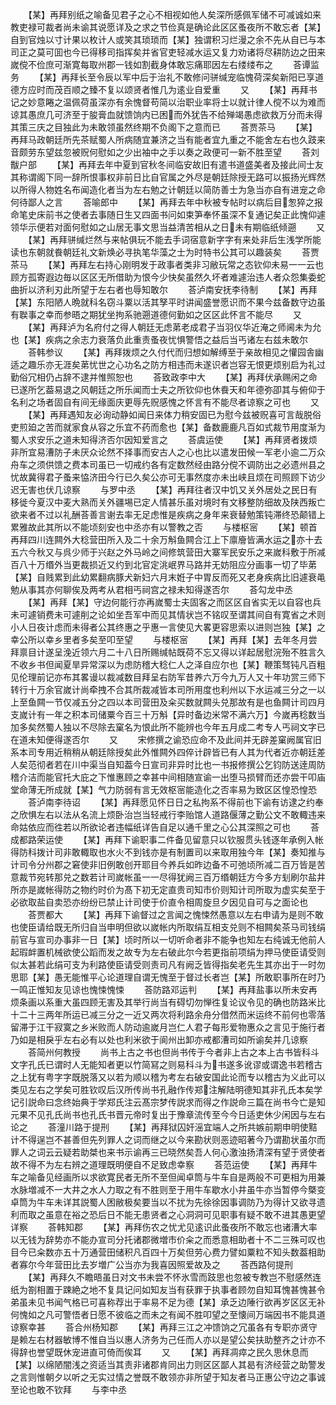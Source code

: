 <!-- { "loadSidebar": true } -->
　　【某】再拜别纸之喻备见君子之心不相视如他人矣深所感佩军储不可减诚如来教吏禄可裁者尚未谕其说愿详及之求之节俭真是确论此区区蚤夜所不敢忘者【某】自到官烛以寸计果以枚计人或笑其琐琐而【某】独谓积习烂漫之余不先从自已与本司正之莫可囬也今已得移司指挥矣并省官吏轻减水运又复力劝诸将尽耕防边之田来嵗傥不俭庶可渐寛每取州郡一钱如割截身体敢忘痛耶因左右缕缕布之
　　荅谭监务
　　【某】再拜长至令辰以军中后于治礼不敢修问骈缄宠临愧荷深矣新阳已享道德方应时而茂百顺之臻不复以颂贤者惟几为逺业自爱重
　　又
　　【某】再拜书记之妙意睠之温佩荷虽深亦有余愧督苟简以治职业率将士以就计律人傥不以为难而谅其愚庶几可济至于朘膏血就馈饷内已困而外犹告不给殚竭愚虑欲救万分而未得其策三庆之目独此为未敢领虽然终期不负阁下之意而已
　　荅贾茶马
　　【某】再拜马政朝廷所先茶赋蜀人所病随宜兼济之当有能者宜九重之不能舍左右也久跂来音颇劳东望兹忽被贶何慰如之少出袖中之手以奏之政便可一新不胜至望
　　荅刘黻户部
　　【某】再拜去年中夏到官秋冬间临安故旧有遣书道盛美者及接此间士友其称谓阁下同一辞所恨事权非前日比自官属之外尽是朝廷除授无路可以振扬光辉然以所得人物姓名布闻造化者当为左右勉之计朝廷以简防善士为急当亦自有进宠之命何待鄙人之言
　　荅喻郎中
　　【某】再拜去年中秋被专帖时以病后目怱猝之报命笔史床前书之使者去事随日生又四面书问如束笋奉怀虽深不复通记矣正此愧仰遽领华示便若对面何慰如之山居无事文思当益清苦相从之日未有期临纸倾遡
　　又
　　【某】再拜骈缄烂然与来帖俱玩不能去手词宿意新字字有来处非后生浅学所能读也东朝就飬朝廷礼文新焕必寻执笔华藻之士为时特书公其可以趣装矣
　　荅贾茶马
　　【某】再拜左右持心刚明发于政事者类非习敝玩常之态钦仰未易一一云也顾方孤寄遐边毎以区区无所借助为恨今少快矣虽然久坏者难遽治违人者众怨集委蛇曲折以济利刃此所望于左右者也辱知敢尔
　　荅泸南安抚李待制
　　【某】再拜【某】东阳陋人晩就科名窃斗粟以活其孥平时讲闻盛誉愿识而不果今兹备数守边虽有聫事之幸而参晤之期犹坐拘系驰遡道德何勤如之区区此怀言不能尽
　　又
　　【某】再拜泸为名府付之得人朝廷无虑苐老成君子当羽仪华近淹之师阃未为允也【某】疾病之余志力衰落负此重责蚤夜忧惧警悟之益后当丐诸左右兹未敢尔
　　荅韩参议
　　【某】再拜拨烦之久付代而归想如解缚至于亲故相见之懽园舎幽适之趣乐亦无涯矣苐忧世之心功名之防方相违而未遂识者岂容无恨更烦别启为礼过勤俗冗相仍占辞不逮并惟照恕也
　　荅致政李中大
　　【某】再拜伏承赐闲之命已遂所乞葢易退之风朝廷之所乐闻而士夫之所钦仰也休飬天和年德弥卲其与俯仰于名利之场者固自有间无缘面庆更辱先贶感愧之怀言有不能尽者谅察之可也
　　又
　　【某】再拜遇知友必询动静如闻日来体力稍安固已为慰今兹被贶喜可言哉脱俗吏煎廹之苦而就家食从容之乐宜不药而愈也【某】备数鹿鹿凡百如式裁节用度渐为蜀人求安乐之道未知得济否尔因知爱言之
　　荅虞运使
　　【某】再拜贤者拨烦非所宜易漕防子未厌众论然不择事而安古人之心也比以遣发田候一军老小逾二万众舟车之须供馈之费本司虽已一切戒约各有定数然经由路分傥不调防出之必遗州县之忧故冀得君子蚤来恊济田今行已久矣公亦可无事然度亦未出峡且烦在司照顾下访少迟无害也伏几谅察
　　与罗中丞
　　【某】再拜往者汉中饥又关外居处之民日有移徙今夏汉中麦大熟而关外疆埸已定人情甚乐虽对境时有文移整防细故及陕西叛亡欲来者不过以礼酬荅善言谢去率无足虑惟是疾病之身年来衰替勉策钝滞终恐颠错上累雅故此其所以不能顷刻安也中丞亦有以警教之否
　　与楼枢宻
　　【某】顿首再拜四川连闗外大稔营田所入及二十余万斛鱼闗合江上下廪廥皆满水运之亦十去五六今秋又与呉少师于兴赵之外马岭之间修筑营田大寨军民安乐之来嵗科敷于所减百八十万缗外当更裁损近又约到北官定洮岷界马路并无妨阻应分画事一切了毕苐【某】自贱累到此幼累翻病豚犬新妇六月末姙子中胃反而死又老身疾病比旧遽衰黾勉从事其亦何聊俟及两考从君相丐祠宫之禄未知得遂否尔
　　荅勾龙中丞
　　【某】再拜【某】守边何能行亦再嵗蜀士夫固客之而区区自省实无以自容也兵未可遽销费未可遽削之论如坐吾军中而见其情状岂不铭叹至谓其间自有寛省之术则小人日夜计虑而未得者公其终惠之乎惠一言使见大畧更容思索以进则岂独【某】之幸公所以幸乡里者多矣至叩至望
　　与楼枢宻
　　【某】再拜【某】去年冬月尝拜禀目计遂呈浼近领六月二十八日所赐缄帖既荷不忘又得以详起居慰浣殆不胜言久不收乡书但闻夏旱异常深以为虑防稽大稔仁人之泽自应尔也【某】鞭策驽钝凡百粗见伦理前记亦布其畧谩以裁减数目拜呈右防军昔养六万今九万人又十年功赏三师下转行十万余官嵗计尚牵拽不合其所裁减皆本司所用度也利州以下水运减三分之一以上至鱼闗一节仅减五分之四以本司营田及籴买数就闗头兑那故有是也鱼闗计司四月支嵗计有一年之积本司储粟今百三十万斛【异时备边米常不满六万】今嵗再稔数当加多矣然蜀人独以不尽除去窠名为恨此所不能辨也今年五月成二考专人丐祠文字已在道未知便得遂否尔
　　又
　　宋修撰之谕恐应命不及此间并无辟差窠阙属官旧系本司专用近稍稍从朝廷除授矣此外惟闗外四倅计辟皆已有人其为代者近亦朝廷差人矣范彻者若在川中渠当自知葢今日宣司非异时比也一书报修撰公乞钧防送逹周防稽介洁而能官托大庇之下惟惠顾之幸甚中间相随宣谕一出堕马损臂而还亦尝干叩庙堂命薄无所成就【某】气力防弱有言无效枢宻能造化之否率易为致区区惶恐惶恐
　　荅泸南李待诏
　　【某】再拜愿见怀日日之私拘系不得前也下谕有访逮之约奉之欣惧左右以法从名流上烦卧治岂当轻戒行李贻馆人道路偃薄之勤公文不敢輙违来命姑依应而徃若以所欲论者违幅纸详告自足以通千里之心公其深照之可也
　　荅成都路荣运使
　　【某】再拜下谕职事二件备见留意只以钦服贯头钱逐年承例入帐得防科拨计司非敢輙取也水火不到钱亦是有制置司以来取用独今年【某】奏知推与计司令分州郡之窘使非旧例敢创开耶目今养兵如昨边备不可弛顷所减二百万皆是苦意裁节宛转那兑之数若计司嵗帐虽一一尽得犹阙三百万缗朝廷方今多方刬刷尔盐井所亦是嵗帐得防之物约时价为髙下初无定直贵司知市价则知计司所取为虚实矣至于必欲取盐自卖恐亦纷纷已禁止计司使于价直令相周旋旦夕因见自可与之面论也
　　荅贾都大
　　【某】再拜下谕督过之言闻之愧悚然愚意以左右申请为是则不敢也使臣请给既无所归自当申明但欲以嵗帐内所取绢互相支兑则不相闗矣茶马司钱绢前官与宣司办事非一日【某】顷时所以一切听命者非不能争也知左右纯诚无他前人起瑕衅置机械欲使公蹈而发之故专为左右破此尔今若更指前项绢为押马使臣请受则似太甚若此绢可支为利路使臣请受则责司凡有阙乏皆得指矣老先生其亦出于一时勿思耶【某】愚无能惟平心论道理自谓无愧至于督过长者岂【某】所敢职事所在时乃一鸣正惟知友见谅也愧悚愧悚
　　荅防路邓运判
　　【某】再拜盐事以所未安再烦条画以系重大虽四顾无害及其举行尚当有碍切勿惮徃复论议令见的确也防路米比十二十三两年所运已减三分之一近又两次将利路余舟分借然而米运终不前何也零落留滞于江干寂寞之乡米败而人防动逾嵗月岂仁人君子每形爱物惠众之言见于施行者乃如是相戾乎左右必有以处也利米欲于阆州出卸亦戒都漕司如所谕矣并几谅察
　　荅简州何教授
　　尚书上古之书也但尚书传于今者非上古之本上古书皆科斗文字孔氏已谓时人无能知者更以竹简冩之则易科斗为书遂多讹谬或谓逸书若稽古之上犹有粤字字既脱落又以若为顺以稽为考左右破安国此论而专以稽古为义此可以类见左右之学矣可胜钦叹后汉所传尚书孔融作传郑注解陆明德知其非孔氏本矣学记引説命曰念终始典于学郑氏注云髙宗梦传説求而得之作説命三篇在尚书今亡是知元果不见孔氏尚书也孔氏书晋元帝时复出于豫章流传至今今日适吏休少闲因与左右论之
　　荅潼川路于提刑
　　【某】再拜狱囚奸滛宜端人之所共嫉前期申明使黠计不得逞岂不甚善但先列罪人之词而继之以今来勘状则恶迹昭著今乃谓勘状虽尔而罪人之词云云疑若助桀也来书示谕再三已晓然矣吾人何心激浊扬清深有望于贤使者故不得不为左右辨之道理既明便自不足致虑幸察
　　荅范运使
　　【某】再拜牛车之喻备见经画所以求欲寛民者无所不至但闻卓筒与牛车自是两般不可更相为用兼水脉増减不一大井之水人力取之有不胜则至于用牛车歇水小井虽牛亦当暂停今槩变卓筒为牛车未详其説蜀人困敝极矣要当以不扰为先徐徐因事调防乃为得计又欲寻遗利而取之虽意在裕之恐后日不能无患贤者之心洞洞可见职事有疑不敢不进其愚更望详察
　　荅韩知郡
　　【某】再拜伤农之忧尤见逺识此蚤夜所不敢忘也诸漕大率以无钱为辞势亦不能办宣司分托诸郡微増市价籴之而悉意相助者十不二三殊可叹也目今已籴数亦五十万通营田储积凡百四十万矣但劳心费力譬如粟粒不知头数葢相助者寡尔今年营田比去岁増广公当亦为我喜因照爱故及之
　　荅西路何提刑
　　【某】再拜久不瞻晤虽日对文书未尝不怀氷雪而跂思也忽被专教岂不慰感然连纸为劄相置于踈絶之地不复具记问如知友当有获罪于执事者顾勿自知耳愧甚愧甚令弟虽未见书闻气格已可喜称荐出于率易不足为德【某】承乏边陲行欲再岁区区无补何愧如之凡可警悟者日愿不彼临之而未之有闻不胜叩望之至懐间万端因书不能具道谅察幸甚
　　荅合州杨知郡
　　【某】再拜三江之冲馈饷之冗虽各有专职亦贤守是赖左右材器敏博不惟自当以惠人济务为己任而人亦以是望公矣扶助整齐之计亦不得辞也誉望既休宠进直可倚而俟耳
　　又
　　【某】再拜凋瘁之民久思休息而【某】以绵陋闇浅之资适当其责非诸郡肯同出力则区区鄙人其曷有济经营之助警发之言则惟朝夕以听之无实过情之誉既不敢领亦非所望于知友者马正惠公守边之事诚至论也敢不钦拜
　　与李中丞
